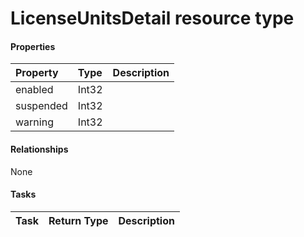 # LicenseUnitsDetail resource type



#### Properties
| Property	   | Type	|Description|
|:---------------|:--------|:----------|
|enabled|Int32||
|suspended|Int32||
|warning|Int32||

#### Relationships
None


#### Tasks

| Task		   | Return Type	|Description|
|:---------------|:--------|:----------|
